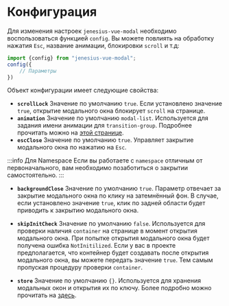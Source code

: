 # Конфигурация

Для изменения настроек `jenesius-vue-modal` необходимо воспользоваться
функцией `config`. Вы можете повлиять на обработку нажатия `Esc`, 
название анимации, блокировки `scroll` и т.д:

```ts
import {config} from "jenesius-vue-modal";
config({
    // Параметры
})
```

Объект конфигурации имеет следующие свойства:

- **`scrollLock`** Значение по умолчанию `true`. Если установлено 
значение `true`, открытие модального окна блокирует `scroll` на 
странице.
- **`animation`** Значение по умолчанию `modal-list`. Используется
для задания имени анимации для `transition-group`. Подробнее прочитать
можно на [этой странице](./details-animation).
- **`escClose`** Значение по умолчанию `true`. Управляет закрытие
модального окна по нажатию на `Esc`.

:::info Для Namespace
Если вы работаете с `namespace` отличным от первоначального, вам
необходимо позаботиться о закрытии самостоятельно.
:::

- **`backgroundClose`** Значение по умолчанию `true`. Параметр
отвечает за закрытие модального окна по клику на затемнённый фон. В
случае, если установлено значение `true`, клик по задней области будет
приводить к закрытию модального окна.

- **`skipInitCheck`** Значение по умолчанию `false`. Используется для
проверки наличия `container` на странице в момент открытия модального
окна. При попытке открытия модального окна будет получена ошибка 
`NotInitilized`. Если у вас в проекте предполагается, что контейнер
будет создавать после открытия модального окна, вы можете передать
значение `true`. Тем самым пропуская процедуру проверки `container`.

- **`store`** Значение по умолчанию `{}`. Используется для хранения
модальных окон и открытия их по ключу. Более подробно можно прочитать
на [здесь](./store).